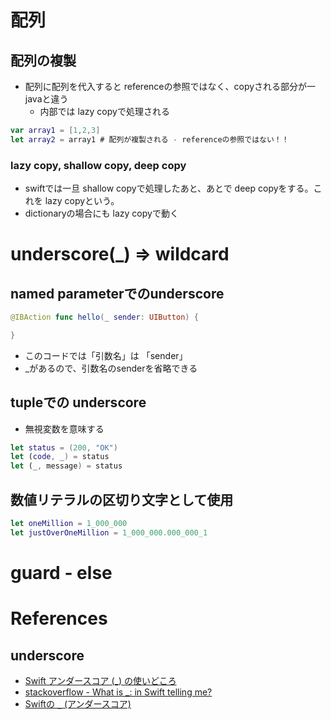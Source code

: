 
# 配列

## 配列の複製

+ 配列に配列を代入すると referenceの参照ではなく、copyされる部分が一javaと違う
  + 内部では lazy copyで処理される

```swift
var array1 = [1,2,3]
let array2 = array1 # 配列が複製される - referenceの参照ではない！！
```

### lazy copy, shallow copy, deep copy

+ swiftでは一旦 shallow copyで処理したあと、あとで deep copyをする。これを lazy copyという。
+ dictionaryの場合にも lazy copyで動く


# underscore(_) => wildcard


## named parameterでのunderscore

```swift
@IBAction func hello(_ sender: UIButton) {

}
```

* このコードでは「引数名」は 「sender」
* _があるので、引数名のsenderを省略できる

## tupleでの underscore

+ 無視変数を意味する

```swift
let status = (200, "OK")
let (code, _) = status
let (_, message) = status
```

## 数値リテラルの区切り文字として使用

```swift
let oneMillion = 1_000_000
let justOverOneMillion = 1_000_000.000_000_1
```


# guard - else



# References


## underscore

+ [Swift アンダースコア (_) の使いどころ](http://blog.skipbit.jp/2014/07/swift.html)
+ [stackoverflow - What is _: in Swift telling me?](http://stackoverflow.com/questions/30876068/what-is-in-swift-telling-me)
+ [Swiftの `_` (アンダースコア)](http://qiita.com/mono0926/items/2eb40d58275d20e89ac8)